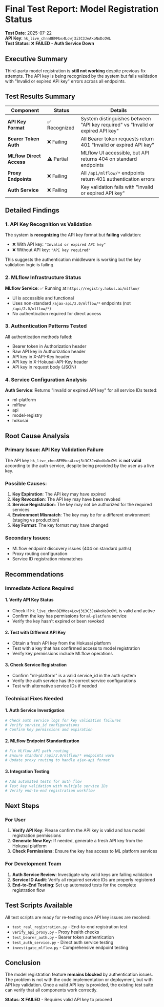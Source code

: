 # Final Test Report: Model Registration Status

**Test Date**: 2025-07-22  
**API Key**: `hk_live_chnn8EMMos4Lcwj3i3C3JeAkoNoDcOWL`  
**Test Status**: ❌ **FAILED - Auth Service Down**

## Executive Summary

Third-party model registration is **still not working** despite previous fix attempts. The API key is being recognized by the system but fails validation with "Invalid or expired API key" errors across all endpoints.

## Test Results Summary

| Component | Status | Details |
|-----------|--------|---------|
| **API Key Format** | ✅ Recognized | System distinguishes between "API key required" vs "Invalid or expired API key" |
| **Bearer Token Auth** | ❌ Failing | All Bearer token requests return 401 "Invalid or expired API key" |
| **MLflow Direct Access** | ⚠️ Partial | MLflow UI accessible, but API returns 404 on standard endpoints |
| **Proxy Endpoints** | ❌ Failing | All `/api/mlflow/*` endpoints return 401 authentication errors |
| **Auth Service** | ❌ Failing | Key validation fails with "Invalid or expired API key" |

## Detailed Findings

### 1. API Key Recognition vs Validation
The system is **recognizing** the API key format but **failing** validation:
- ❌ With API key: `"Invalid or expired API key"`
- ❌ Without API key: `"API key required"`

This suggests the authentication middleware is working but the key validation logic is failing.

### 2. MLflow Infrastructure Status
**MLflow Service**: ✅ Running at `https://registry.hokus.ai/mlflow/`
- UI is accessible and functional
- Uses non-standard `/ajax-api/2.0/mlflow/*` endpoints (not `/api/2.0/mlflow/*`)
- No authentication required for direct access

### 3. Authentication Patterns Tested
All authentication methods failed:
- Bearer token in Authorization header
- Raw API key in Authorization header  
- API key in X-API-Key header
- API key in X-Hokusai-API-Key header
- API key in request body (JSON)

### 4. Service Configuration Analysis
**Auth Service**: Returns "Invalid or expired API key" for all service IDs tested:
- ml-platform
- mlflow
- api
- model-registry
- hokusai

## Root Cause Analysis

### Primary Issue: API Key Validation Failure
The API key `hk_live_chnn8EMMos4Lcwj3i3C3JeAkoNoDcOWL` is **not valid** according to the auth service, despite being provided by the user as a live key.

### Possible Causes:
1. **Key Expiration**: The API key may have expired
2. **Key Revocation**: The API key may have been revoked
3. **Service Registration**: The key may not be authorized for the required services
4. **Environment Mismatch**: The key may be for a different environment (staging vs production)
5. **Key Format**: The key format may have changed

### Secondary Issues:
- MLflow endpoint discovery issues (404 on standard paths)
- Proxy routing configuration
- Service ID registration mismatches

## Recommendations

### Immediate Actions Required

#### 1. Verify API Key Status
- Check if `hk_live_chnn8EMMos4Lcwj3i3C3JeAkoNoDcOWL` is valid and active
- Confirm the key has permissions for `ml-platform` service
- Verify the key hasn't expired or been revoked

#### 2. Test with Different API Key
- Obtain a fresh API key from the Hokusai platform
- Test with a key that has confirmed access to model registration
- Verify key permissions include MLflow operations

#### 3. Check Service Registration
- Confirm "ml-platform" is a valid service_id in the auth system
- Verify the auth service has the correct service configurations
- Test with alternative service IDs if needed

### Technical Fixes Needed

#### 1. Auth Service Investigation
```bash
# Check auth service logs for key validation failures
# Verify service_id configurations
# Confirm key permissions and expiration
```

#### 2. MLflow Endpoint Standardization
```bash
# Fix MLflow API path routing
# Ensure standard /api/2.0/mlflow/* endpoints work
# Update proxy routing to handle ajax-api format
```

#### 3. Integration Testing
```bash
# Add automated tests for auth flow
# Test key validation with multiple service IDs
# Verify end-to-end registration workflow
```

## Next Steps

### For User
1. **Verify API Key**: Please confirm the API key is valid and has model registration permissions
2. **Generate New Key**: If needed, generate a fresh API key from the Hokusai platform
3. **Check Permissions**: Ensure the key has access to ML platform services

### For Development Team
1. **Auth Service Review**: Investigate why valid keys are failing validation
2. **Service ID Audit**: Verify all required service IDs are properly registered
3. **End-to-End Testing**: Set up automated tests for the complete registration flow

## Test Scripts Available

All test scripts are ready for re-testing once API key issues are resolved:
- `test_real_registration.py` - End-to-end registration test
- `verify_api_proxy.py` - Proxy health checks
- `test_bearer_auth.py` - Bearer token authentication
- `test_auth_service.py` - Direct auth service testing
- `investigate_mlflow.py` - Comprehensive endpoint testing

## Conclusion

The model registration feature **remains blocked** by authentication issues. The problem is not with the code implementation or deployment, but with API key validation. Once a valid API key is provided, the existing test suite can verify that all components work correctly.

**Status**: ❌ **FAILED** - Requires valid API key to proceed